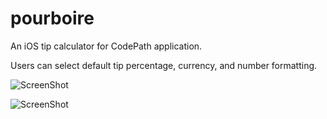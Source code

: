 pourboire
=========

An iOS tip calculator for CodePath application.

Users can select default tip percentage, currency, and number formatting. 

![ScreenShot](http://cl.ly/image/0J441x361B1F)

![ScreenShot](http://cl.ly/image/0w060M0j3N3J)
